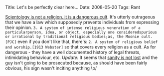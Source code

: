 Title: Let's be perfectly clear here...
Date: 2008-05-20
Tags: Rant

[Scientology is not a religion, it is a dangerous cult](http://www.guardian.co.uk/uk/2008/may/20/1).
It's utterly outrageous that we have a law which supposedly prevents individuals from expressing their opinion.
`3. A system of intense religious veneration of a particularperson, idea, or object, especially one consideredspurious or irrational by traditional religious bodies;as, the Moonie cult.[PJC]`
even if you don't like that, there's:
`2. A system of religious belief and worship.[1913 Webster]`
so that covers every religion as a cult. As for dangerous - they have a well documented history of legal threats, intimidating behaviour, etc.
*Update:* It seems that [sanity is not lost](http://www.guardian.co.uk/world/2008/may/23/religion) and the guy isn't going to be prosecuted because, as should have been fairly obvious, his sign wasn't inciting anything \\o/
